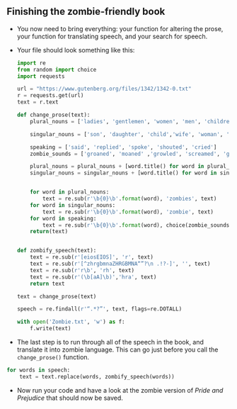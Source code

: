 ## Finishing the zombie-friendly book

- You now need to bring everything: your function for altering the prose, your function for translating speech, and your search for speech.

- Your file should look something like this:

	```python
	import re
	from random import choice
	import requests

	url = "https://www.gutenberg.org/files/1342/1342-0.txt"
	r = requests.get(url)
	text = r.text

	def change_prose(text):
		plural_nouns = ['ladies', 'gentlemen', 'women', 'men', 'children', 'boys', 'girls']

		singular_nouns = ['son', 'daughter', 'child','wife', 'woman', 'mrs', 'miss','husband', 'man', 'mr', 'sir', 'lady']

		speaking = ['said', 'replied', 'spoke', 'shouted', 'cried']
		zombie_sounds = ['groaned', 'moaned' ,'growled', 'screamed', 'gurgled']

		plural_nouns = plural_nouns + [word.title() for word in plural_nouns]
		singular_nouns = singular_nouns + [word.title() for word in singular_nouns]


		for word in plural_nouns:
			text = re.sub(r'\b{0}\b'.format(word), 'zombies', text)
		for word in singular_nouns:
			text = re.sub(r'\b{0}\b'.format(word), 'zombie', text)
		for word in speaking:
			text = re.sub(r'\b{0}\b'.format(word), choice(zombie_sounds), text)
		return(text)


	def zombify_speech(text):
		text = re.sub(r'[eiosEIOS]', 'r', text)
		text = re.sub(r'[^zhrgbmnaZHRGBMNA“”?\n .!?-]', '', text)
		text = re.sub(r'r\b', 'rh', text)
		text = re.sub(r'(\b[aA]\b)','hra', text)
		return text

	text = change_prose(text)
	
	speech = re.findall(r'“.*?”', text, flags=re.DOTALL)

	with open('Zombie.txt', 'w') as f:
		f.write(text)
	```

- The last step is to run through all of the speech in the book, and translate it into zombie language. This can go just before you call the `change_prose()` function.

```python
for words in speech:
    text = text.replace(words, zombify_speech(words))
```

- Now run your code and have a look at the zombie version of _Pride and Prejudice_ that should now be saved.

